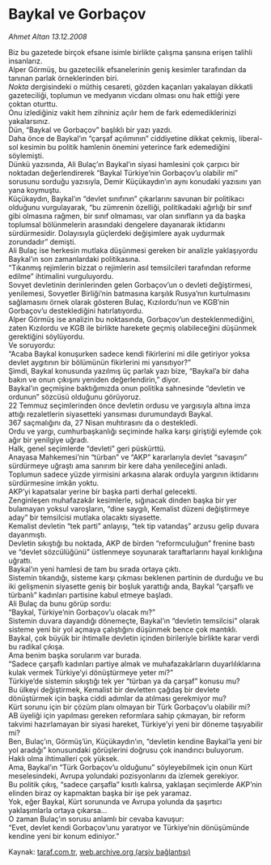 # Baykal ve Gorbaçov

*Ahmet Altan 13.12.2008*

<div class="yazi">Biz bu gazetede birçok efsane isimle birlikte çalışma şansına erişen talihli insanlarız. <br/>Alper Görmüş, bu gazetecilik efsanelerinin geniş kesimler tarafından da tanınan parlak örneklerinden biri.<i> <br/>Nokta</i> dergisindeki o müthiş cesareti, gözden kaçanları yakalayan dikkatli gazeteciliği, toplumun ve medyanın vicdanı olması onu hak ettiği yere çoktan oturttu. <br/>Onu izlediğiniz vakit hem zihniniz açılır hem de fark edemediklerinizi yakalarsınız. <br/>Dün, “Baykal ve Gorbaçov” başlıklı bir yazı yazdı. <br/>Daha önce de Baykal’ın “çarşaf açılımının” ciddiyetine dikkat çekmiş, liberal-sol kesimin bu politik hamlenin önemini yeterince fark edemediğini söylemişti. <br/>Dünkü yazısında, Ali Bulaç’ın Baykal’ın siyasi hamlesini çok çarpıcı bir noktadan değerlendirerek “Baykal Türkiye’nin Gorbaçov’u olabilir mi” sorusunu sorduğu yazısıyla, Demir Küçükaydın’ın aynı konudaki yazısını yan yana koymuştu. <br/>Küçükaydın, Baykal’ın “devlet sınıfının” çıkarlarını savunan bir politikacı olduğunu vurgulayarak, “bu zümrenin özelliği, politikadaki ağırlığı bir sınıf gibi olmasına rağmen, bir sınıf olmaması, var olan sınıfların ya da başka toplumsal bölünmelerin arasındaki dengelere dayanarak iktidarını sürdürmesidir. Dolayısıyla güçlerdeki değişimlere ayak uydurmak zorundadır” demişti. <br/>Ali Bulaç ise herkesin mutlaka düşünmesi gereken bir analizle yaklaşıyordu Baykal’ın son zamanlardaki politikasına. <br/>“Tıkanmış rejimlerin bizzat o rejimlerin asıl temsilcileri tarafından reforme edilme” ihtimalini vurguluyordu. <br/>Sovyet devletinin derinlerinden gelen Gorbaçov’un o devleti değiştirmesi, yenilemesi, Sovyetler Birliği’nin batmasına karşılık Rusya’nın kurtulmasını sağlamasını örnek olarak gösteren Bulaç, Kızılordu’nun ve KGB’nin Gorbaçov’u desteklediğini hatırlatıyordu. <br/>Alper Görmüş ise analizin bu noktasında, Gorbaçov’un desteklenmediğini, zaten Kızılordu ve KGB ile birlikte harekete geçmiş olabileceğini düşünmek gerektiğini söylüyordu. <br/>Ve soruyordu: <br/>“Acaba Baykal konuşurken sadece kendi fikirlerini mi dile getiriyor yoksa devlet aygıtının bir bölümünün fikirlerini mi yansıtıyor?” <br/>Şimdi, Baykal konusunda yazılmış üç parlak yazı bize, “Baykal’a bir daha bakın ve onun çıkışını yeniden değerlendirin,” diyor. <br/>Baykal’ın geçmişine baktığımızda onun politika sahnesinde “devletin ve ordunun” sözcüsü olduğunu görüyoruz. <br/>22 Temmuz seçimlerinden önce devletin ordusu ve yargısıyla altına imza attığı rezaletlerin siyasetteki yansıması durumundaydı Baykal. <br/>367 saçmalığını da, 27 Nisan muhtırasını da o destekledi. <br/>Ordu ve yargı, cumhurbaşkanlığı seçiminde halka karşı giriştiği eylemde çok ağır bir yenilgiye uğradı. <br/>Halk, genel seçimlerde “devleti” geri püskürttü. <br/>Anayasa Mahkemesi’nin “türban” ve “AKP” kararlarıyla devlet “savaşını” sürdürmeye uğraştı ama sanırım bir kere daha yenileceğini anladı. <br/>Toplumun sadece yüzde yirmisini arkasına alarak orduyla yargının iktidarını sürdürmesine imkân yoktu. <br/>AKP’yi kapatsalar yerine bir başka parti derhal gelecekti. <br/>Zenginleşen muhafazakâr kesimlerle, sığınacak dinden başka bir yer bulamayan yoksul varoşların, “dine saygılı, Kemalist düzeni değiştirmeye aday” bir temsilcisi mutlaka olacaktı siyasette. <br/>Kemalist devletin “tek parti” anlayışı, “tek tip vatandaş” arzusu gelip duvara dayanmıştı. <br/>Devletin sıkıştığı bu noktada, AKP de birden “reformculuğun” frenine bastı ve “devlet sözcülüğünü” üstlenmeye soyunarak taraftarlarını hayal kırıklığına uğrattı. <br/>Baykal’ın yeni hamlesi de tam bu sırada ortaya çıktı. <br/>Sistemin tıkandığı, sisteme karşı çıkması beklenen partinin de durduğu ve bu iki gelişmenin siyasette geniş bir boşluk yarattığı anda, Baykal “çarşaflı ve türbanlı” kadınları partisine kabul etmeye başladı. <br/>Ali Bulaç da bunu görüp sordu: <br/>“Baykal, Türkiye’nin Gorbaçov’u olacak mı?” <br/>Sistemin duvara dayandığı dönemeçte, Baykal’ın “devletin temsilcisi” olarak sisteme yeni bir yol açmaya çalıştığını düşünmek bence çok mantıklı. <br/>Baykal, çok büyük bir ihtimalle devletin içinden birileriyle birlikte karar verdi bu radikal çıkışa. <br/>Ama benim başka sorularım var burada. <br/>“Sadece çarşaflı kadınları partiye almak ve muhafazakârların duyarlılıklarına kulak vermek Türkiye’yi dönüştürmeye yeter mi?” <br/>Türkiye’de sistemin sıkıştığı tek yer “türban ya da çarşaf” konusu mu? <br/>Bu ülkeyi değiştirmek, Kemalist bir devletten çağdaş bir devlete dönüştürmek için başka ciddi adımlar da atılması gerekmiyor mu? <br/>Kürt sorunu için bir çözüm planı olmayan bir Türk Gorbaçov’u olabilir mi? <br/>AB üyeliği için yapılması gereken reformlara sahip çıkmayan, bir reform takvimi hazırlamayan bir siyasi hareket, Türkiye’yi yeni bir döneme taşıyabilir mi? <br/>Ben, Bulaç’ın, Görmüş’ün, Küçükaydın’ın, “devletin kendine Baykal’la yeni bir yol aradığı” konusundaki görüşlerini doğrusu çok inandırıcı buluyorum. <br/>Haklı olma ihtimalleri çok yüksek. <br/>Ama, Baykal’ın “Türk Gorbaçov’u olduğunu” söyleyebilmek için onun Kürt meselesindeki, Avrupa yolundaki pozisyonlarını da izlemek gerekiyor. <br/>Bu politik çıkış, “sadece çarşafla” kısıtlı kalırsa, yaklaşan seçimlerde AKP’nin elinden biraz oy kapmaktan başka bir işe pek yaramaz. <br/>Yok, eğer Baykal, Kürt sorununda ve Avrupa yolunda da şaşırtıcı yaklaşımlarla ortaya çıkarsa... <br/>O zaman Bulaç’ın sorusu anlamlı bir cevaba kavuşur: <br/>“Evet, devlet kendi Gorbaçov’unu yaratıyor ve Türkiye’nin dönüşümünde kendine yeni bir konum ediniyor.” </div>

Kaynak: [taraf.com.tr](http://www.taraf.com.tr:80/makale/3081.htm), [web.archive.org (arşiv bağlantısı)](http://web.archive.org/web/20100428082136/http://www.taraf.com.tr:80/makale/3081.htm)

